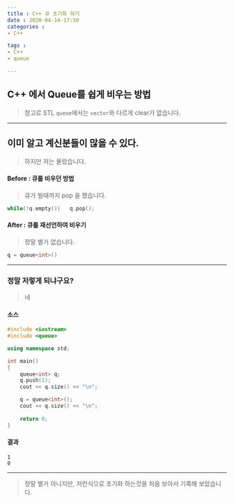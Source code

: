 ```yaml
---
title : C++ 큐 초기화 하기
date : 2020-04-14-17:50
categories : 
- C++

tags : 
- C++
- queue

---
```


## C++ 에서 Queue를 쉽게 비우는 방법
> 참고로 STL `queue`에서는 `vector`와 다르게 clear가 없습니다.

---

## 이미 알고 계신분들이 많을 수 있다.
> 하지만 저는 몰랐습니다.

#### Before : 큐를 비우던 방법
> 큐가 빌때까지 pop 을 했습니다.

```c++
while(!q.empty())   q.pop();
```

#### After : 큐를 재선언하여 비우기
> 정말 별거 없습니다.

```c++
q = queue<int>()
```

---

### 정말 저렇게 되냐구요?
> 네

#### 소스

```c++
#include <iostream>
#include <queue>

using namespace std;

int main()
{
    queue<int> q;
    q.push(1);
    cout << q.size() << "\n";

    q = queue<int>();
    cout << q.size() << "\n";
    
    return 0;
}
```

#### 결과

```
1
0
```

---

> 정말 별거 아니지만, 저런식으로 초기화 하는것을 처음 보아서 기록해 보았습니다.